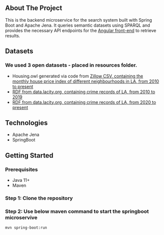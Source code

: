 ## About The Project

This is the backend microservice for the search system built with Spring Boot and Apache Jena. It queries semantic datasets using SPARQL and provides the necessary API endpoints for the [Angular front-end](https://github.com/sreeharshakv/semantic-data-retrieval) to retrieve results.

## Datasets

### We used 3 open datasets - placed in resources folder.

- Housing.owl generated via code from [Zillow CSV, containing the monthly house price index of different neighbourhoods in LA, from 2010 to present](https://files.zillowstatic.com/research/public_csvs/zhvi/Metro_zhvi_uc_sfrcondo_tier_0.33_0.67_sm_sa_month.csv?t=1677524930)
- [RDF from data.lacity.org, containing crime records of LA, from 2010 to 2019](https://data.lacity.org/Public-Safety/Crime-Data-from-2010-to-2019/63jg-8b9z)
- [RDF from data.lacity.org, containing crime records of LA, from 2020 to present](https://data.lacity.org/Public-Safety/Crime-Data-from-2020-to-Present/2nrs-mtv8)


## Technologies

- Apache Jena
- SpringBoot


## Getting Started

### Prerequisites
- Java 11+
- Maven

### Step 1: Clone the repository

### Step 2: Use below maven command to start the springboot microservive

`mvn spring-boot:run`
